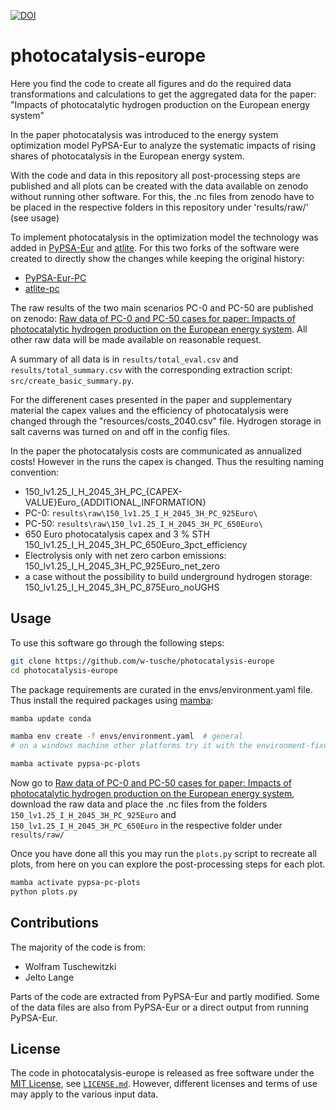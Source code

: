 [![DOI](https://zenodo.org/badge/1028259081.svg)](https://doi.org/10.5281/zenodo.16567312)

# photocatalysis-europe

Here you find the code to create all figures and do the required data transformations and calculations to get the aggregated data for the paper: "Impacts of photocatalytic hydrogen production on the European energy system"

In the paper photocatalysis was introduced to the energy system optimization model PyPSA-Eur to analyze the systematic impacts of rising shares of photocatalysis in the European energy system.

With the code and data in this repository all post-processing steps are published and all plots can be created with the data available on zenodo without running other software. For this, the .nc files from zenodo have to be placed in the respective folders in this repository under 'results/raw/' (see usage)

To implement photocatalysis in the optimization model the technology was added in [PyPSA-Eur](https://github.com/pypsa/pypsa-eur) and [atlite](https://github.com/pypsa/atlite). For this two forks of the software were created to directly show the changes while keeping the original history:

- [PyPSA-Eur-PC](https://github.com/w-tusche/pypsa-eur-pc)
- [atlite-pc](https://github.com/w-tusche/atlite-pc.git)

The raw results of the two main scenarios PC-0 and PC-50 are published on zenodo: [Raw data of PC-0 and PC-50 cases for paper: Impacts of photocatalytic hydrogen production on the European energy system](https://doi.org/10.5281/zenodo.16360844). All other raw data will be made available on reasonable request.

A summary of all data is in `results/total_eval.csv` and `results/total_summary.csv` with the corresponding extraction script: `src/create_basic_summary.py`.

For the differenent cases presented in the paper and supplementary material the capex values and the efficiency of photocatalysis were changed through the "resources/costs_2040.csv" file. Hydrogen storage in salt caverns was turned on and off in the config files.

In the paper the photocatalysis costs are communicated as annualized costs! However in the runs the capex is changed. Thus the resulting naming convention:

- 150_lv1.25_I_H_2045_3H_PC_{CAPEX-VALUE}Euro_{ADDITIONAL_INFORMATION}
- PC-0: `results\raw\150_lv1.25_I_H_2045_3H_PC_925Euro\`
- PC-50: `results\raw\150_lv1.25_I_H_2045_3H_PC_650Euro\`
- 650 Euro photocatalysis capex and 3 % STH 150_lv1.25_I_H_2045_3H_PC_650Euro_3pct_efficiency
- Electrolysis only with net zero carbon emissions: 150_lv1.25_I_H_2045_3H_PC_925Euro_net_zero
- a case without the possibility to build underground hydrogen storage: 150_lv1.25_I_H_2045_3H_PC_875Euro_noUGHS

## Usage

To use this software go through the following steps:

```bash
git clone https://github.com/w-tusche/photocatalysis-europe
cd photocatalysis-europe
```

The package requirements are curated in the envs/environment.yaml file. Thus install the required packages using [mamba](https://mamba.readthedocs.io/en/latest/index.html):

```bash
mamba update conda

mamba env create -f envs/environment.yaml  # general 
# on a windows machine other platforms try it with the environment-fixed-windows.yaml file

mamba activate pypsa-pc-plots
```

Now go to [Raw data of PC-0 and PC-50 cases for paper: Impacts of photocatalytic hydrogen production on the European energy system](https://doi.org/10.5281/zenodo.16360844), download the raw data and place the .nc files from the folders `150_lv1.25_I_H_2045_3H_PC_925Euro` and `150_lv1.25_I_H_2045_3H_PC_650Euro` in the respective folder under `results/raw/`

Once you have done all this you may run the `plots.py` script to recreate all plots, from here on you can explore the post-processing steps for each plot.

```bash
mamba activate pypsa-pc-plots
python plots.py
```

## Contributions

The majority of the code is from:

- Wolfram Tuschewitzki
- Jelto Lange

Parts of the code are extracted from PyPSA-Eur and partly modified.
Some of the data files are also from PyPSA-Eur or a direct output from running PyPSA-Eur.

## License

The code in photocatalysis-europe is released as free software under the
[MIT License](https://opensource.org/licenses/MIT), see [`LICENSE.md`](LICENSE.md).
However, different licenses and terms of use may apply to the various input data.

